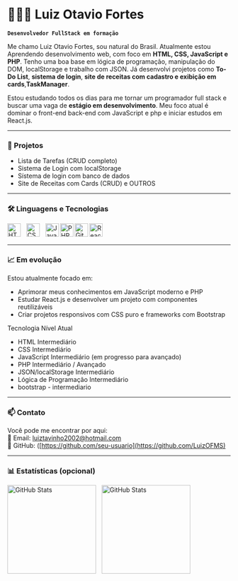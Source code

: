 # 👨🏻‍💻 Luiz Otavio Fortes

**`Desenvolvedor FullStack em formação`**

Me chamo Luiz Otavio Fortes, sou natural do Brasil. Atualmente estou Aprendendo desenvolvimento web, com foco em **HTML, CSS, JavaScript e PHP**. Tenho uma boa base em lógica de programação, manipulação do DOM, localStorage e trabalho com JSON. Já desenvolvi projetos como **To-Do List**, **sistema de login**, **site de receitas com cadastro e exibição em cards**,**TaskManager**.

Estou estudando todos os dias para me tornar um programador full stack e buscar uma vaga de **estágio em desenvolvimento**. Meu foco atual é dominar o front-end back-end com JavaScript e php e iniciar estudos em React.js.

---

### 🚀 Projetos

- Lista de Tarefas (CRUD completo)
- Sistema de Login com localStorage
- Sístema de login com banco de dados
- Site de Receitas com Cards (CRUD)
e OUTROS
---

### 🛠️ Linguagens e Tecnologias

<img 
    align="left" 
    alt="HTML"
    title="HTML" 
    width="30px" 
    style="padding-right: 10px;" 
    src="https://cdn.jsdelivr.net/gh/devicons/devicon@latest/icons/html5/html5-original.svg" 
/>
<img 
    align="left" 
    alt="CSS" 
    title="CSS"
    width="30px" 
    style="padding-right: 10px;" 
    src="https://cdn.jsdelivr.net/gh/devicons/devicon@latest/icons/css3/css3-original.svg" 
/>
<img 
    align="left" 
    alt="JavaScript" 
    title="JavaScript"
    width="30px" 
    style="padding-right: 10 px;" 
    src="https://cdn.jsdelivr.net/gh/devicons/devicon@latest/icons/javascript/javascript-original.svg" 
/>
<img 
    align="left" 
    alt="PHP" 
    title="PHP"
    width="30px" 
    style="padding-right: 10 px;" 
    src="https://cdn.jsdelivr.net/gh/devicons/devicon@latest/icons/php/php-original.svg" 
/>
<img 
    align="left" 
    alt="Git" 
    title="Git"
    width="30px" 
    style="padding-right: 10 px;" 
    src="https://cdn.jsdelivr.net/gh/devicons/devicon@latest/icons/git/git-original.svg" 
/>


<img 
    align="left" 
    alt="React" 
    title="React (em estudo)" 
    width="30px" 
    style="padding-right: 10 px;" 
    src="https://cdn.jsdelivr.net/gh/devicons/devicon@latest/icons/react/react-original.svg" 
/>

<br/>
<br/>

---

### 📈 Em evolução

Estou atualmente focado em:
- Aprimorar meus conhecimentos em JavaScript moderno e PHP
- Estudar React.js e desenvolver um projeto com componentes reutilizáveis
- Criar projetos responsivos com CSS puro e frameworks com Bootstrap

Tecnologia	Nível Atual
- HTML	Intermediário
- CSS Intermediário
- JavaScript	Intermediário (em progresso para avançado)
- PHP	Intermediário / Avançado 
- JSON/localStorage	Intermediário
- Lógica de Programação	Intermediário
- bootstrap - intermediario
---

### 📫 Contato

Você pode me encontrar por aqui:  
📧 Email: luiztavinho2002@hotmail.com  
💼 GitHub: ([https://github.com/seu-usuario](https://github.com/LuizOFMS)  

---

### 📊 Estatísticas (opcional)

<p>
  <img 
    align="left" 
    alt="GitHub Stats" 
    height="200" 
    style="padding-right: 10px;" 
    src="https://github-readme-stats.vercel.app/api?username=seu-usuario&show_icons=true&theme=tokyonight&include_all_commits=true&locale=pt-br" 
  />

<img 
      align="left" 
      alt="GitHub Stats" 
      height="200" 
      src="https://github-readme-stats.vercel.app/api/top-langs/?username=seu-usuario&theme=tokyonight&layout=compact&custom_title=Tecnologias&langs_count=9" 
  />
</p>
